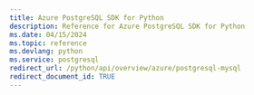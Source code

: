 ```yaml
---
title: Azure PostgreSQL SDK for Python
description: Reference for Azure PostgreSQL SDK for Python
ms.date: 04/15/2024
ms.topic: reference
ms.devlang: python
ms.service: postgresql
redirect_url: /python/api/overview/azure/postgresql-mysql
redirect_document_id: TRUE
---
```

